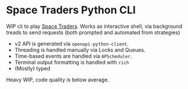 # Space Traders Python CLI
WIP cli to play [Space Traders](https://spacetraders.io/).
Works as interactive shell, via background treads to send requests (both prompted and automated from strategies)

- v2 API is generated via `openapi-python-client`.
- Threading is handled manually via Locks and Queues.
- Time-based events are handled via `APScheduler`.
- Terminal output formatting is handled with `rich`
- (Mostly) typed

Heavy WIP, code quality is below average.